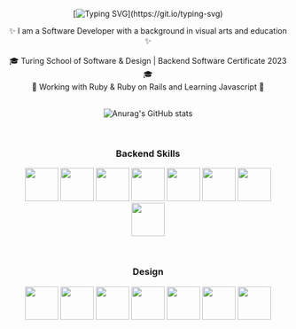 
<div align="center">

[![Typing SVG](https://readme-typing-svg.demolab.com?font=Fira+Code&pause=1000&color=CA6644&center=true&vCenter=true&width=435&lines=Hi%2C+I'm+Andra!;Welcome+to+my+Github!)](https://git.io/typing-svg)
  
</div>

<div align="center">
✨ I am a Software Developer with a background in visual arts and education ✨
 <br>
 <br>
🎓 Turing School of Software & Design | Backend Software Certificate 2023 🎓 
  <br>
🌱 Working with Ruby & Ruby on Rails and Learning Javascript 🌱
 <br>
</div><br>
 
<div align="center">

![Anurag's GitHub stats](https://github-readme-stats.vercel.app/api?username=ALHelton&show_icons=true&theme=calm)

</div>

<br />

<h3 align="center">
Backend Skills
</h3>

<div align="center">
  
<img src="https://cdn.jsdelivr.net/gh/devicons/devicon/icons/ruby/ruby-plain-wordmark.svg" width="60" height="60"/> <img src="https://cdn.jsdelivr.net/gh/devicons/devicon/icons/rails/rails-plain-wordmark.svg" width="60" height="60" /> <img src="https://cdn.jsdelivr.net/gh/devicons/devicon/icons/rspec/rspec-original.svg" width="60" height="60"/> <img src="https://cdn.jsdelivr.net/gh/devicons/devicon/icons/postgresql/postgresql-plain-wordmark.svg"  width="60" height="60" />  <img src="https://cdn.jsdelivr.net/gh/devicons/devicon/icons/heroku/heroku-plain-wordmark.svg" width="60" height="60" /> <img src="https://cdn.jsdelivr.net/gh/devicons/devicon/icons/circleci/circleci-plain-wordmark.svg" width="60" height="60"/> <img src="https://cdn.jsdelivr.net/gh/devicons/devicon/icons/git/git-plain-wordmark.svg" width="60" height="60"/> <img src="https://cdn.jsdelivr.net/gh/devicons/devicon/icons/github/github-original-wordmark.svg" width="60" height="60" />

</div><br>

<h3 align="center">
Design
</h3>

<div align="center">
<img src="https://cdn.jsdelivr.net/gh/devicons/devicon/icons/html5/html5-plain-wordmark.svg" width="60" height="60"/> <img src="https://cdn.jsdelivr.net/gh/devicons/devicon/icons/css3/css3-plain-wordmark.svg" width="60" height="60"/> <img src="https://cdn.jsdelivr.net/gh/devicons/devicon/icons/figma/figma-original.svg" width="60" height="60"/> <img src="https://cdn.jsdelivr.net/gh/devicons/devicon/icons/photoshop/photoshop-plain.svg" width="60" height="60"/> <img src="https://cdn.jsdelivr.net/gh/devicons/devicon/icons/aftereffects/aftereffects-original.svg" width="60" height="60"/> <img src="https://cdn.jsdelivr.net/gh/devicons/devicon/icons/canva/canva-original.svg" width="60" height="60"/> <img src="https://cdn.jsdelivr.net/gh/devicons/devicon/icons/blender/blender-original.svg" width="60" height="60"/>

</div><br><br>

<!-- <h3 align="center">
Featured Projects
</h3>

<div>
  <h5>HelpList</h5>
<!--   <img width="200" alt="1" src="https://github.com/ALHelton/ALHelton/assets/116662742/b46cf826-d6cd-4c54-9f11-614321cc25ae"> -->
<!--   [![A mushroom-head robot](/assets/images/codey.jpg 'Codey the Codecademy mascot')](https://codecademy.com) -->

<!-- </div><br><br> -->
<!--
**ALHelton/ALHelton** is a ✨ _special_ ✨ repository because its `README.md` (this file) appears on your GitHub profile.

Here are some ideas to get you started:

- 🔭 I’m currently working on ...
- 🌱 I’m currently learning ...
- 👯 I’m looking to collaborate on ...
- 🤔 I’m looking for help with ...
- 💬 Ask me about ...
- 📫 How to reach me: ...
- 😄 Pronouns: ...
- ⚡ Fun fact: ...
-->


<!--
**ALHelton/ALHelton** is a ✨ _special_ ✨ repository because its `README.md` (this file) appears on your GitHub profile.

Here are some ideas to get you started:

- 🔭 I’m currently working on ...
- 🌱 I’m currently learning ...
- 👯 I’m looking to collaborate on ...
- 🤔 I’m looking for help with ...
- 💬 Ask me about ...
- 📫 How to reach me: ...
- 😄 Pronouns: ...
- ⚡ Fun fact: ...
-->
